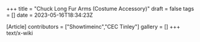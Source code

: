 +++
title = "Chuck Long Fur Arms (Costume Accessory)"
draft = false
tags = []
date = 2023-05-16T18:34:23Z

[Article]
contributors = ["Showtimeinc","CEC Tinley"]
gallery = []
+++
text/x-wiki